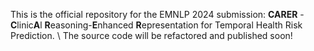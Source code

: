 This is the official repository for the EMNLP 2024 submission: **CARER** - **C**linic**A**l **R**easoning-**E**nhanced **R**epresentation for Temporal Health Risk Prediction. \\
The source code will be refactored and published soon!
